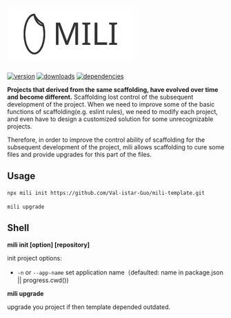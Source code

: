 # ![mili logo](./images/mili.svg)

[![version](https://img.shields.io/npm/v/mili.svg?style=flat-square)](https://www.npmjs.com/package/mili)
[![downloads](https://img.shields.io/npm/dm/mili.svg?style=flat-square)](https://www.npmjs.com/package/mili)
[![dependencies](https://img.shields.io/david/Val-istar-Guo/mili.svg?style=flat-square)](https://www.npmjs.com/package/mili)


**Projects that derived from the same scaffolding, have evolved over time and become different.**
Scaffolding lost control of the subsequent development of the project.
When we need to improve some of the basic functions of scaffolding(e.g. eslint rules), we need to modify each project, and even have to design a customized solution for some unrecognizable projects.

Therefore, in order to improve the control ability of scaffolding for the subsequent development of the project,
mili allows scaffolding to cure some files and provide upgrades for this part of the files.


## Usage

```
npx mili init https://github.com/Val-istar-Guo/mili-template.git

mili upgrade
```

## Shell

**mili init [option] [repository]**

init project
options:
* `-n` or `--app-name` set application name（defaulted: name in package.json || progress.cwd())

**mili upgrade**

upgrade you project if then template depended outdated.

